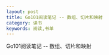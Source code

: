 ```yaml
---
layout: post
title: Go101阅读笔记 -- 数组、切片和映射
category: 读书
keywords: 阅读,书单
---
```


Go101阅读笔记 -- 数组、切片和映射


